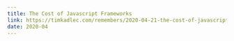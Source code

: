 ```yaml
---
title: The Cost of Javascript Frameworks
link: https://timkadlec.com/remembers/2020-04-21-the-cost-of-javascript-frameworks/
date: 2020-04
---
```

